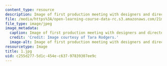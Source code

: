 ```yaml
---
content_type: resource
description: Image of first production meeting with designers and director.
file: /media/https%3A/open-learning-course-data-rc.s3.amazonaws.com/21m-873-theater-arts-topics-fall-2004-january-iap-2005/c255d2775d1c454ec63797839307ee9c_1.jpg
file_type: image/jpeg
image_metadata:
  caption: Image of first production meeting with designers and director.
  credit: 'Credit: Image courtesy of Tara Rodgers.'
  image-alt: Image of first production meeting with designers and director.
resourcetype: Image
title: 1.jpg
uid: c255d277-5d1c-454e-c637-97839307ee9c
---
```

